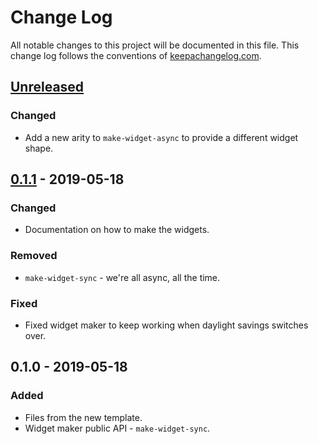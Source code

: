 # Change Log
All notable changes to this project will be documented in this file. This change log follows the conventions of [keepachangelog.com](http://keepachangelog.com/).

## [Unreleased]
### Changed
- Add a new arity to `make-widget-async` to provide a different widget shape.

## [0.1.1] - 2019-05-18
### Changed
- Documentation on how to make the widgets.

### Removed
- `make-widget-sync` - we're all async, all the time.

### Fixed
- Fixed widget maker to keep working when daylight savings switches over.

## 0.1.0 - 2019-05-18
### Added
- Files from the new template.
- Widget maker public API - `make-widget-sync`.

[Unreleased]: https://github.com/your-name/cipher/compare/0.1.1...HEAD
[0.1.1]: https://github.com/your-name/cipher/compare/0.1.0...0.1.1
